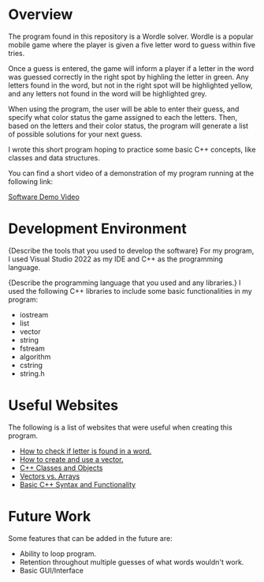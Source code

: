 # Overview

The program found in this repository is a Wordle solver. Wordle is a popular mobile game where the player is given a five letter word to guess within five tries.

Once a guess is entered, the game will inform a player if a letter in the word was guessed correctly in the right spot by highling the letter in green.
Any letters found in the word, but not in the right spot will be highlighted yellow, and any letters not found in the word will be highlighted grey.

When using the program, the user will be able to enter their guess, and specify what color status the game assigned to each the letters. Then, based on the
letters and their color status, the program will generate a list of possible solutions for your next guess.

I wrote this short program hoping to practice some basic C++ concepts, like classes and data structures.

You can find a short video of a demonstration of my program running at the following link:

[Software Demo Video](http://youtube.link.goes.here)

# Development Environment

{Describe the tools that you used to develop the software}
For my program, I used Visual Studio 2022 as my IDE and C++ as the programming language.

{Describe the programming language that you used and any libraries.}
I used the following C++ libraries to include some basic functionalities in my program:
* iostream
* list
* vector
* string
* fstream
* algorithm
* cstring
* string.h

# Useful Websites

The following is a list of websites that were useful when creating this program.
* [How to check if letter is found in a word.](https://cplusplus.com/forum/beginner/142988/)
* [How to create and use a vector.](https://cplusplus.com/reference/vector/vector/)
* [C++ Classes and Objects](https://www.w3schools.com/cpp/cpp_classes.asp)
* [Vectors vs. Arrays](https://www.youtube.com/watch?v=VW8eDxB0c-s)
* [Basic C++ Syntax and Functionality](https://www.geeksforgeeks.org/c-programming-basics/#:~:text=C%2B%2B%20is%20a%20general%2Dpurpose,%2C%20Unix%2C%20Mac%2C%20etc.)
    

# Future Work

Some features that can be added in the future are:
* Ability to loop program.
* Retention throughout multiple guesses of what words wouldn't work.
* Basic GUI/Interface